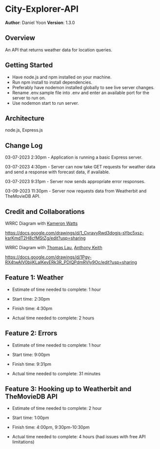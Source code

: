 # City-Explorer-API

**Author**: Daniel Yoon
**Version**: 1.3.0

## Overview
An API that returns weather data for location queries.

## Getting Started
* Have node.js and npm installed on your machine.
* Run npm install to install dependencies.
* Preferably have nodemon installed globally to see live server changes.
* Rename .env.sample file into .env and enter an available port for the server to run on.
* Use nodemon start to run server.

## Architecture
node.js, Express.js

## Change Log
03-07-2023 2:30pm - Application is running a basic Express server.

03-07-2023 4:30pm - Server can now take GET requests for weather data and send a response with forecast data, if available.

03-07-2023 9:31pm - Server now sends appropriate error responses.

03-09-2023 11:30pm - Server now requests data from Weatherbit and TheMovieDB API.


## Credit and Collaborations

WRRC Diagram with [Kameron Watts](https://github.com/KamWatts)

https://docs.google.com/drawings/d/1_CvravyRwd3dogjs-sYbc5xsz-ksrKmdT2H8cfMStZg/edit?usp=sharing

WRRC Diagram with [Thomas Lau](https://github.com/Rapib), [Anthony Keith](https://github.com/anthonykeith15)

https://docs.google.com/drawings/d/1Pgy-RX4twAlV0bjiKLaIKevERk3R_PDIQPdmRVly9Oc/edit?usp=sharing

## Feature 1: Weather

* Estimate of time needed to complete: 1 hour

* Start time: 2:30pm

* Finish time: 4:30pm

* Actual time needed to complete: 2 hours


## Feature 2: Errors

* Estimate of time needed to complete: 1 hour

* Start time: 9:00pm

* Finish time: 9:31pm

* Actual time needed to complete: 31 minutes

## Feature 3: Hooking up to Weatherbit and TheMovieDB API

* Estimate of time needed to complete: 2 hour

* Start time: 1:00pm

* Finish time: 4:00pm, 9:30pm-10:30pm

* Actual time needed to complete: 4 hours (had issues with free API limitations)
